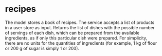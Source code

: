 # recipes

The model stores a book of recipes.
The service accepts a list of products in a user store as input. Returns the list of dishes with the possible number of servings of each dish, which can be prepared from the available ingredients, as if only this particular dish were prepared.
For simplicity, there are no units for the quantities of ingredients (for example, 1 kg of flour or 200 g of sugar is simply 1 or 200).

